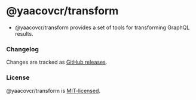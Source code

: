 # @yaacovcr/transform

- @yaacovcr/transform provides a set of tools for transforming GraphQL results.

### Changelog

Changes are tracked as [GitHub releases](https://github.com/yaacovCR/transform/releases).

### License

@yaacovcr/transform is [MIT-licensed](./LICENSE).
